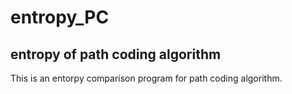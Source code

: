 # entropy_PC

entropy of path coding algorithm
--
This is an entorpy comparison program for path coding algorithm.

